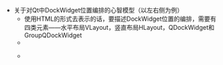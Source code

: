- 关于对Qt中DockWidget位置编排的心智模型（以左右侧为例）
	- 使用HTML的形式去表示的话，要描述DockWidget位置的编排，需要有四类元素——水平布局VLayout，竖直布局HLayout，QDockWidget和GroupQDockWidget
	-
	- ```typescript
	  ```
